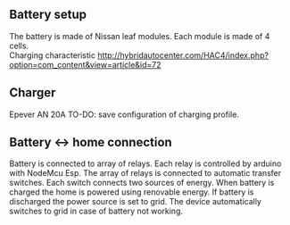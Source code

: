 ## Battery setup
The battery is made of Nissan leaf modules. Each module is made of 4 cells.  
Charging characteristic http://hybridautocenter.com/HAC4/index.php?option=com_content&view=article&id=72

## Charger
Epever AN 20A
TO-DO: save configuration of charging profile.

## Battery <-> home connection
Battery is connected to array of relays. Each relay is controlled by arduino with NodeMcu Esp. 
The array of relays is connected to automatic transfer switches. Each switch connects two sources of energy. When battery is charged
the home is powered using renovable energy. If battery is discharged the power source is set to grid. The device automatically switches to grid in case of 
battery not working.
